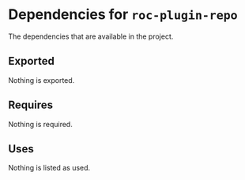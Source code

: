 # Dependencies for `roc-plugin-repo`

The dependencies that are available in the project.

## Exported
Nothing is exported.

## Requires
Nothing is required.

## Uses
Nothing is listed as used.

